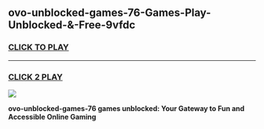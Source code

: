 
## ovo-unblocked-games-76-Games-Play-Unblocked-&-Free-9vfdc
<h3>
<a href="https://premium76.site?title=ovo-unblocked-games-76&ref=24A">CLICK TO PLAY</a></h3>
<hr>

<h3>
<a href="https://premium76.site?title=ovo-unblocked-games-76&ref=24A">CLICK 2 PLAY</a>
  
</h3>

<a href="https://premium76.site?title=ovo-unblocked-games-76&ref=24A"><img src="https://clearcache.store/games.png"></a>


**ovo-unblocked-games-76 games unblocked: Your Gateway to Fun and Accessible Online Gaming**
